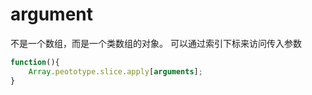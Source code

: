 # argument
不是一个数组，而是一个类数组的对象。
可以通过索引下标来访问传入参数
```js
function(){
    Array.peototype.slice.apply[arguments];
}
```